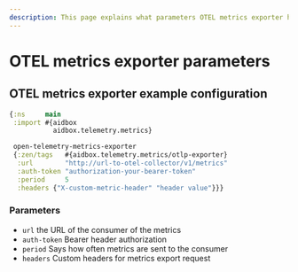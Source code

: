 ```yaml
---
description: This page explains what parameters OTEL metrics exporter has
---
```


# OTEL metrics exporter parameters

## OTEL metrics exporter example configuration

```clojure
{:ns     main
 :import #{aidbox
           aidbox.telemetry.metrics}

 open-telemetry-metrics-exporter
 {:zen/tags   #{aidbox.telemetry.metrics/otlp-exporter}
  :url        "http://url-to-otel-collector/v1/metrics"
  :auth-token "authorization-your-bearer-token"
  :period     5
  :headers {"X-custom-metric-header" "header value"}}}
```

### Parameters

* `url` the URL of the consumer of the metrics
* `auth-token` Bearer header authorization
* `period` Says how often metrics are sent to the consumer
* `headers` Custom headers for metrics export request
